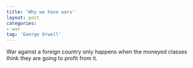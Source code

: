 ```yaml
---
title: 'Why we have wars'
layout: post
categories:
- war
tag: 'George Orwell'
---
```


War against a foreign country only happens when the moneyed classes think they are going to profit from it.